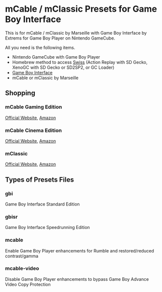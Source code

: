 # mCable / mClassic Presets for Game Boy Interface
This is for mCable / mClassic by Marseille with Game Boy Interface by Extrems for Game Boy Player on Nintendo GameCube.

All you need is the following items.
- Nintendo GameCube with Game Boy Player
- Homebrew method to access [Swiss](https://www.gc-forever.com/wiki/index.php?title=Swiss) (Action Replay with SD Gecko, XenoGC with SD Gecko or SD2SP2, or GC Loader)
- [Game Boy Interface](https://www.gc-forever.com/wiki/index.php?title=Game_Boy_Interface)
- mCable or mClassic by Marseille

## Shopping
### mCable Gaming Edition
[Official Website](http://w.zube.me/21236dc), [Amazon](https://www.amazon.com/dp/B075M8ZWMY)

### mCable Cinema Edition
[Official Website](http://w.zube.me/21236dc), [Amazon](https://www.amazon.com/dp/B01LZ3AZ1W)

### mClassic
[Official Website](http://w.zube.me/21236dc), [Amazon](https://www.amazon.com/dp/B07X6KDQ98)

## Types of Presets Files
### gbi
Game Boy Interface Standard Edition

### gbisr
Game Boy Interface Speedrunning Edition

### mcable
Enable Game Boy Player enhancements for Rumble and restored/reduced contrast/gamma

### mcable-video
Disable Game Boy Player enhancements to bypass Game Boy Advance Video Copy Protection
